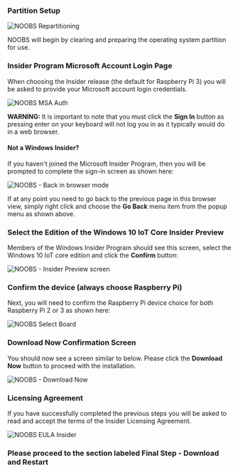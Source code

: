 ### Partition Setup

![NOOBS Repartitioning]({{site.baseurl}}/Resources/images/noobs/noobs-repartitioning.jpg)

NOOBS will begin by clearing and preparing the operating system partition for use. 

### Insider Program Microsoft Account Login Page

When choosing the Insider release (the default for Raspberry Pi 3) you will be asked to provide your Microsoft account login credentials. 

![NOOBS MSA Auth]({{site.baseurl}}/Resources/images/noobs/noobs-msa-auth.jpg)

**WARNING:** It is important to note that you must click the **Sign In** button as pressing enter on your keyboard  will not log you in as it typically would do in a web browser.

#### Not a Windows Insider?
If you haven't joined the Microsoft Insider Program, then you will be prompted to complete the sign-in screen as shown here:

![NOOBS - Back in browser mode]({{site.baseurl}}/Resources/images/noobs/noobs-back-in-browser-mode.jpg)

If at any point you need to go back to the previous page in this browser view, simply right click and choose the **Go Back** menu item from the popup menu as shown above.

### Select the Edition of the Windows 10 IoT Core Insider Preview

Members of the Windows Insider Program should see this screen, select the Windows 10 IoT core edition and click the **Confirm** button:

![NOOBS - Insider Preview screen]({{site.baseurl}}/Resources/images/noobs/noobs-insider-preview-screen.jpg)

### Confirm the device (always choose Raspberry Pi)
Next, you will need to confirm the Raspberry Pi device choice for both Raspberry Pi 2 or 3 as shown here: 

![NOOBS Select Board]({{site.baseurl}}/Resources/images/noobs/noobs-select-board.jpg)

### Download Now Confirmation Screen

You should now see a screen similar to below. Please click the **Download Now** button to proceed with the installation. 

![NOOBS - Download Now]({{site.baseurl}}/Resources/images/noobs/noobs-download-now.jpg)

### Licensing Agreement

If you have successfully completed the previous steps you will be asked to read and accept the terms of the Insider Licensing Agreement. 

![NOOBS EULA Insider]({{site.baseurl}}/Resources/images/noobs/noobs-eula-insider.jpg)

### Please proceed to the section labeled **Final Step - Download and Restart**
